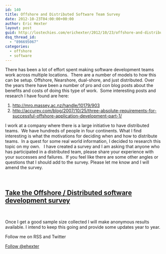 ```yaml
---
id: 140
title: Offshore and Distributed Software Team Survey
date: 2012-10-23T04:00:00+00:00
author: Eric Hexter
layout: post
guid: http://lostechies.com/erichexter/2012/10/23/offshore-and-distributed-software-team-survey/
dsq_thread_id:
  - "896695067"
categories:
  - offshore
  - software
---
```

There has been a lot of effort spent making software development teams work across multiple locations.  There are a number of models to how this can be setup. Offshore, Nearshore, dual-shore, and just distributed. Over the years there have been a number of pro and con blog posts about the benefits and costs of doing this type of work.  Some interesting posts and research I have found are here:

  1. <http://mro.massey.ac.nz/handle/10179/903>
  2. <http://accurev.com/blog/2007/10/25/three-absolute-requirements-for-successful-offshore-application-development-part-1/>

I work at a company where there is a large initiative to have distributed teams.  We have hundreds of people in four continents. What I find interesting is what the motivations for deciding when and how to distribute teams.  In a quest for some real world information, I decided to research this topic on my own.   I have created a survey and I am asking that anyone who has participated in a distributed team, please share your experience with your successes and failures.  If you feel like there are some other angles or questions that I should add to the survey. Please let me know and I will amend the survey.

&nbsp;

## [Take the Offshore / Distributed software development survey](https://docs.google.com/spreadsheet/viewform?formkey=dFJHMldROTY3ZC1tX1pOZTdCdlJfMFE6MQ#gid=0)

&nbsp;

Once I get a good sample size collected I will make anonymous results available. I intend to keep this going and provide some updates year to year.

Follow me on RSS and Twitter
  
<a href="https://twitter.com/ehexter" style="float:left;valign:top" class="twitter-follow-button" data-show-count="false" data-size="large">Follow @ehexter</a><a style="float:left" href="http://feeds.feedburner.com/EricHexter" title="Subscribe to my feed" rel="alternate" type="application/rss+xml"><img src="http://www.feedburner.com/fb/images/pub/feed-icon32x32.png" alt="" style="border:0;padding-right:10px" /></a>
